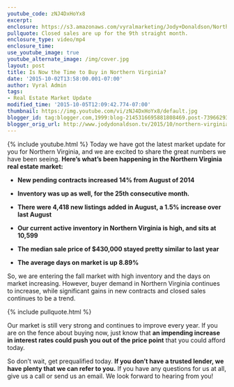 ```yaml
---
youtube_code: zNJ4DxHoYx8
excerpt:
enclosure: https://s3.amazonaws.com/vyralmarketing/Jody+Donaldson/Northern+Virginia+Real+Estate+Agent-+Numbers+are+up+across+the+board.mp4
pullquote: Closed sales are up for the 9th straight month.
enclosure_type: video/mp4
enclosure_time:
use_youtube_image: true
youtube_alternate_image: /img/cover.jpg
layout: post
title: Is Now the Time to Buy in Northern Virginia?
date: '2015-10-02T13:58:00.001-07:00'
author: Vyral Admin
tags:
- Real Estate Market Update
modified_time: '2015-10-05T12:09:42.774-07:00'
thumbnail: https://img.youtube.com/vi/zNJ4DxHoYx8/default.jpg
blogger_id: tag:blogger.com,1999:blog-2145316695881808469.post-7396629370511844388
blogger_orig_url: http://www.jodydonaldson.tv/2015/10/northern-virginia-real-estate-market.html
---
```

{% include youtube.html %}
Today we have got the latest market update for you for Northern Virginia, and we are excited to share the great numbers we have been seeing. **Here’s what’s been happening in the Northern Virginia real estate market:**

- **New pending contracts increased 14% from August of 2014**

- **Inventory was up as well, for the 25th consecutive month.**

- **There were 4,418 new listings added in August, a 1.5% increase over last August**

- **Our current active inventory in Northern Virginia is high, and sits at 10,599**

- **The median sale price of $430,000 stayed pretty similar to last year**

- **The average days on market is up 8.89%**

So, we are entering the fall market with high inventory and the days on market increasing. However, buyer demand in Northern Virginia continues to increase, while significant gains in new contracts and closed sales continues to be a trend.

{% include pullquote.html %}

 Our market is still very strong and continues to improve every year. If you are on the fence about buying now, just know that **an impending increase in interest rates could push you out of the price point** that you could afford today.

So don’t wait, get prequalified today. **If you don’t have a trusted lender, we have plenty that we can refer to you.** If you have any questions for us at all, give us a call or send us an email. We look forward to hearing from you!
